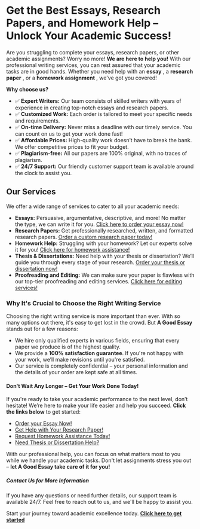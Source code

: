 # Get the Best Essays, Research Papers, and Homework Help – Unlock Your Academic Success!

Are you struggling to complete your essays, research papers, or other academic assignments? Worry no more! **We are here to help you!** With our professional writing services, you can rest assured that your academic tasks are in good hands. Whether you need help with an **essay** , a **research paper** , or a **homework assignment** , we've got you covered!

**Why choose us?**

- ✅ **Expert Writers:** Our team consists of skilled writers with years of experience in creating top-notch essays and research papers.
- ✅ **Customized Work:** Each order is tailored to meet your specific needs and requirements.
- ✅ **On-time Delivery:** Never miss a deadline with our timely service. You can count on us to get your work done fast!
- ✅ **Affordable Prices:** High-quality work doesn’t have to break the bank. We offer competitive prices to fit your budget.
- ✅ **Plagiarism-free:** All our papers are 100% original, with no traces of plagiarism.
- ✅ **24/7 Support:** Our friendly customer support team is available around the clock to assist you.

## Our Services

We offer a wide range of services to cater to all your academic needs:

- **Essays:** Persuasive, argumentative, descriptive, and more! No matter the type, we can write it for you. [Click here to order your essay now!](https://tinyurl.com/topessay?keyword=a+good+essay)
- **Research Papers:** Get professionally researched, written, and formatted research papers. [Order a custom research paper today!](https://tinyurl.com/topessay?keyword=a+good+essay)
- **Homework Help:** Struggling with your homework? Let our experts solve it for you! [Click here for homework assistance!](https://tinyurl.com/topessay?keyword=a+good+essay)
- **Thesis & Dissertations:** Need help with your thesis or dissertation? We’ll guide you through every stage of your research. [Order your thesis or dissertation now!](https://tinyurl.com/topessay?keyword=a+good+essay)
- **Proofreading and Editing:** We can make sure your paper is flawless with our top-tier proofreading and editing services. [Click here for editing services!](https://tinyurl.com/topessay?keyword=a+good+essay)

### Why It's Crucial to Choose the Right Writing Service

Choosing the right writing service is more important than ever. With so many options out there, it's easy to get lost in the crowd. But **A Good Essay** stands out for a few reasons:

- We hire only qualified experts in various fields, ensuring that every paper we produce is of the highest quality.
- We provide a **100% satisfaction guarantee**. If you're not happy with your work, we’ll make revisions until you're satisfied.
- Our service is completely confidential – your personal information and the details of your order are kept safe at all times.

#### Don't Wait Any Longer – Get Your Work Done Today!

If you're ready to take your academic performance to the next level, don’t hesitate! We’re here to make your life easier and help you succeed. **Click the links below** to get started:

- [Order your Essay Now!](https://tinyurl.com/topessay?keyword=a+good+essay)
- [Get Help with Your Research Paper!](https://tinyurl.com/topessay?keyword=a+good+essay)
- [Request Homework Assistance Today!](https://tinyurl.com/topessay?keyword=a+good+essay)
- [Need Thesis or Dissertation Help?](https://tinyurl.com/topessay?keyword=a+good+essay)

With our professional help, you can focus on what matters most to you while we handle your academic tasks. Don't let assignments stress you out – **let A Good Essay take care of it for you!**

##### Contact Us for More Information

If you have any questions or need further details, our support team is available 24/7. Feel free to reach out to us, and we'll be happy to assist you.

Start your journey toward academic excellence today. **[Click here to get started](https://tinyurl.com/topessay?keyword=a+good+essay)**
